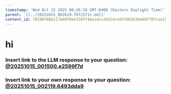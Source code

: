 ```yaml
---
timestamp: 'Wed Oct 15 2025 00:26:19 GMT-0400 (Eastern Daylight Time)'
parent: '[[../20251015_002619.f072571c.md]]'
content_id: 78590f80b117b09f0e63397f4be1dccd4524ce037883b39a68f707cae15aeb14
---
```


# hi

### Insert link to the LLM response to your question: [@20251015\_001500.e2599f7d](../../context/design/brainstorming/questioning.md/20251015_001500.e2599f7d.md)

### Insert link to your own response to your question: [@20251015\_002119.6493dda9](../../context/design/brainstorming/questioning.md/20251015_002119.6493dda9.md)
